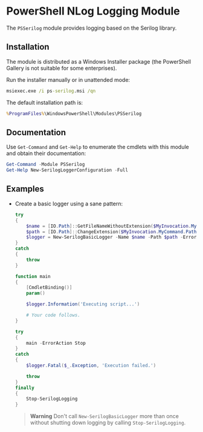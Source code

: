 # PowerShell NLog Logging Module

The `PSSerilog` module provides logging based on the Serilog library.

## Installation

The module is distributed as a Windows Installer package (the PowerShell Gallery is not suitable for some enterprises).

Run the installer manually or in unattended mode:

```bat
msiexec.exe /i ps-serilog.msi /qn
```

The default installation path is:

```bat
%ProgramFiles%\WindowsPowerShell\Modules\PSSerilog
```

## Documentation

Use `Get-Command` and `Get-Help` to enumerate the cmdlets with this module and obtain their documentation:

```powershell
Get-Command -Module PSSerilog
Get-Help New-SerilogLoggerConfiguration -Full
```

## Examples

- Create a basic logger using a sane pattern:

    ```powershell
    try
    {
        $name = [IO.Path]::GetFileNameWithoutExtension($MyInvocation.MyCommand.Name)
        $path = [IO.Path]::ChangeExtension($MyInvocation.MyCommand.Path, '.log')
        $logger = New-SerilogBasicLogger -Name $name -Path $path -ErrorAction Stop
    }
    catch
    {
        throw
    }

    function main
    {
        [CmdletBinding()]
        param()

        $logger.Information('Executing script...')

        # Your code follows.
    }

    try
    {
        main -ErrorAction Stop
    }
    catch
    {
        $logger.Fatal($_.Exception, 'Execution failed.')

        throw
    }
    finally
    {
        Stop-SerilogLogging
    }
    ```

    > **Warning**
    > Don't call `New-SerilogBasicLogger` more than once without shutting down logging by calling `Stop-SerilogLogging`.